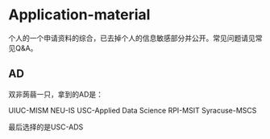 # Application-material

个人的一个申请资料的综合，已去掉个人的信息敏感部分并公开。常见问题请见常见Q&A。

## AD

双非蒟蒻一只，拿到的AD是：

UIUC-MISM NEU-IS USC-Applied Data Science RPI-MSIT Syracuse-MSCS

最后选择的是USC-ADS

